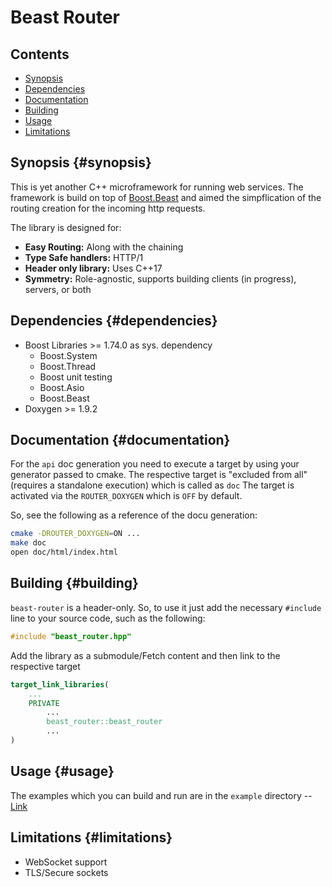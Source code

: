 # Beast Router

## Contents

- [Synopsis](#synopsis)
- [Dependencies](#dependencies)
- [Documentation](#documentation)
- [Building](#building)
- [Usage](#usage)
- [Limitations](#limitations)

## Synopsis {#synopsis}

This is yet another C++ microframework for running web services.
The framework is build on top of [Boost.Beast](https://github.com/boostorg/beast) and aimed the
simpflication of the routing creation for the incoming http requests.

The library is designed for:
- **Easy Routing:** Along with the chaining
- **Type Safe handlers:** HTTP/1
- **Header only library:** Uses C++17
- **Symmetry:** Role-agnostic, supports building clients (in progress), servers, or both

## Dependencies {#dependencies}
- Boost Libraries >= 1.74.0 as sys. dependency
	- Boost.System
	- Boost.Thread
	- Boost unit testing
	- Boost.Asio
	- Boost.Beast
- Doxygen >= 1.9.2

## Documentation {#documentation}

For the `api` doc generation you need to execute a target by using your generator passed to cmake.
The respective target is "excluded from all" (requires a standalone execution) which is called as `doc`
The target is activated via the `ROUTER_DOXYGEN` which is `OFF` by default.

So, see the following as a reference of the docu generation:

```bash
cmake -DROUTER_DOXYGEN=ON ...
make doc
open doc/html/index.html
```

## Building {#building}
`beast-router` is a header-only. So, to use it just add the necessary `#include` line to your source code, such as the following:

```cpp
#include "beast_router.hpp"
```

Add the library as a submodule/Fetch content and then link to the respective target

```cmake
target_link_libraries(
	...
	PRIVATE
		...
		beast_router::beast_router
		...
)
```

## Usage {#usage}

The examples which you can build and run are in the `example` directory -- [Link](https://github.com/osydunenko/beast-router/tree/main/examples)

## Limitations {#limitations}
- WebSocket support
- TLS/Secure sockets
